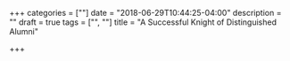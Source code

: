 +++
categories = [""]
date = "2018-06-29T10:44:25-04:00"
description = ""
draft = true
tags = ["", ""]
title = "A Successful Knight of Distinguished Alumni"

+++
